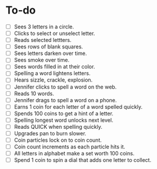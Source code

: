 # To-do

- [ ] Sees 3 letters in a circle.
- [ ] Clicks to select or unselect letter.
- [ ] Reads selected lettters.
- [ ] Sees rows of blank squares.
- [ ] Sees letters darken over time.
- [ ] Sees smoke over time.
- [ ] Sees words filled in at their color.
- [ ] Spelling a word lightens letters.
- [ ] Hears sizzle, crackle, explosion.
- [ ] Jennifer clicks to spell a word on the web.
- [ ] Reads 10 words.
- [ ] Jennifer drags to spell a word on a phone.
- [ ] Earns 1 coin for each letter of a word spelled quickly.
- [ ] Spends 100 coins to get a hint of a letter.
- [ ] Spelling longest word unlocks next level.
- [ ] Reads QUICK when spelling quickly.
- [ ] Upgrades pan to burn slower.
- [ ] Coin particles lock on to coin count.
- [ ] Coin count increments as each particle hits it.
- [ ] All letters in alphabet make a set worth 100 coins.
- [ ] Spend 1 coin to spin a dial that adds one letter to collect.
